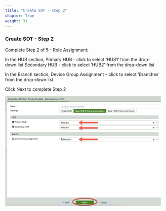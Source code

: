 ```yaml
---
title: "Create SOT - Step 2"
chapter: True
weight: 31
---
```


### Create SOT - Step 2

Complete Step 2 of 5 – Role Assignment:

In the HUB section, 
Primary HUB - click to select ‘HUB1’ from the drop-down list
Secondary HUB - click to select ‘HUB2’ from the drop-down list

In the Branch section,
	Device Group Assignment – click to select ‘Branches’ from the drop-down list

Click Next to complete Step 2

![Region Settings](role_assign.png)